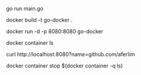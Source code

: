 go run main.go

docker build -t go-docker .

docker run -d -p 8080:8080 go-docker

docker container ls

curl http://localhost:8080?name=github.com/aferlim

docker container stop $(docker container -q ls)